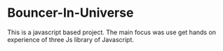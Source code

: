 # Bouncer-In-Universe
This is a javascript  based project. The main focus was use get hands on experience of three Js library of Javascript. 
